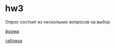 # hw3
Опрос состоит из нескольких вопросов на выбор

[форма](https://docs.google.com/forms/d/e/1FAIpQLSfQeuGBHZICoD28SmQ8v-JN2wi1hBzi-uM3Yf3Y7km2GTNGXA/viewform?c=0&w=1)

[таблица](https://docs.google.com/spreadsheets/d/1PgLTEfopZbHfiwJgBL7m8ZQsb0lsEzI4OgDUXF35Cl4/edit#gid=681436917)
